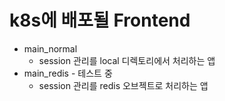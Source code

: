 # k8s에 배포될 Frontend

- main_normal
  - session 관리를 local 디렉토리에서 처리하는 앱
- main_redis - 테스트 중
  - session 관리를 redis 오브젝트로 처리하는 앱